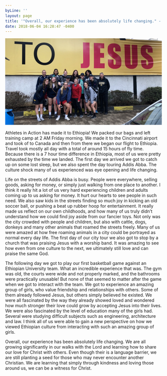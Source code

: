 ```yaml
---
byLine: ''
layout: page
title: '"Overall, our experience has been absolutely life changing." - Lexie'
date: 2018-06-04 16:28:47 -0400
---
```

![](/uploads/2018/06/04/fullsizeoutput_c93.jpeg)

Athletes in Action has made it to Ethiopia! We packed our bags and left training camp at 2 AM Friday morning. We made it to the Cincinnati airport and took of to Canada and then from there we began our flight to Ethiopia. Travel took mostly all day with a total of around 15 hours of fly time. Because there is a 7 hour time difference in Ethiopia, most of us were pretty exhausted by the time we landed. The first day we arrived we got to catch up on some lost sleep, but we also spent the day touring Addis Abba. The culture shock many of us experienced was eye opening and life changing.

Life on the streets of Addis Abba is busy. People were everywhere, selling goods, asking for money, or simply just walking from one place to another. I think it really hit a lot of us very hard experiencing children and adults coming up to us asking for money. It hurt our hearts to see people in such need. We also saw kids in the streets finding so much joy in kicking an old soccer ball, or pushing a beat up rubber hoop for entertainment. It really made us reflect on our own childhoods, and how many of us truly didn’t understand how we could find joy aside from our fancier toys. Not only was the city crowded with people and children, but also with cattle, dogs, donkeys and many other animals that roamed the streets freely. Many of us were amazed at how free roaming animals in a city could be portrayed as normal every day life. The first day of our city tour we also got to stop by a church that was praising Jesus with a worship band. It was amazing to see how even from one culture to the next, we ultimately still love and can praise the same God.

The following day we got to play our first basketball game against an Ethiopian University team. What an incredible experience that was. The gym was old, the courts were wide and not properly marked, and the bathrooms were practically unusable! But none of that seemed to matter after the game when we got to interact with the team. We got to experience an amazing group of girls, who value friendship and relationships with others. Some of them already followed Jesus, but others simply believed he existed. We were all fascinated by the way they already showed loved and wondered how much stronger their love could grow by accepting Jesus into their lives. We were also fascinated by the level of education many of the girls had. Several were studying difficult subjects such as engineering, architecture and law. I think all of us were able to gain a new perspective on how we viewed Ethiopian culture from interacting with such an amazing group of girls.

Overall, our experience has been absolutely life changing. We are all growing significantly in our walks with the Lord and learning how to share our love for Christ with others. Even though their is a language barrier, we are still planting a seed for those who may never encounter another Christian. We are learning that simply through kindness and loving those around us, we can be a witness for Christ.